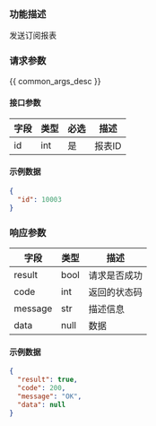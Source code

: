 ### 功能描述

发送订阅报表

### 请求参数

{{ common_args_desc }}

#### 接口参数

| 字段 | 类型  | 必选 | 描述   |
|----|-----|----|------|
| id | int | 是  | 报表ID |

#### 示例数据

```json
{
  "id": 10003
}
```

### 响应参数

| 字段      | 类型   | 描述     |
|---------|------|--------|
| result  | bool | 请求是否成功 |
| code    | int  | 返回的状态码 |
| message | str  | 描述信息   |
| data    | null | 数据     |

#### 示例数据

```json
{
  "result": true,
  "code": 200,
  "message": "OK",
  "data": null
}
```
